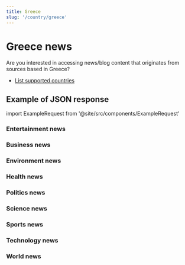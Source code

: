 ```yaml
---
title: Greece
slug: '/country/greece'
---
```


# Greece news

Are you interested in accessing news/blog content that originates from sources based in Greece?

- [List supported countries](/get-articles/countries)

## Example of JSON response

import ExampleRequest from '@site/src/components/ExampleRequest'

### Entertainment news
<ExampleRequest url="https://api.apitube.io/v1/news/articles?limit=2&category=news/Arts_and_Entertainment&country=gr"></ExampleRequest>

### Business news
<ExampleRequest url="https://api.apitube.io/v1/news/articles?limit=2&category=news/Business&country=gr"></ExampleRequest>

### Environment news
<ExampleRequest url="https://api.apitube.io/v1/news/articles?limit=2&category=news/Environment&country=gr"></ExampleRequest>

### Health news
<ExampleRequest url="https://api.apitube.io/v1/news/articles?limit=2&category=news/Health&country=gr"></ExampleRequest>

### Politics news
<ExampleRequest url="https://api.apitube.io/v1/news/articles?limit=2&category=news/Politics&country=gr"></ExampleRequest>

### Science news
<ExampleRequest url="https://api.apitube.io/v1/news/articles?limit=2&category=news/Science&country=gr"></ExampleRequest>

### Sports news
<ExampleRequest url="https://api.apitube.io/v1/news/articles?limit=2&category=news/Sports&country=gr"></ExampleRequest>

### Technology news
<ExampleRequest url="https://api.apitube.io/v1/news/articles?limit=2&category=news/Technology&country=gr"></ExampleRequest>

### World news
<ExampleRequest url="https://api.apitube.io/v1/news/articles?limit=2&category=news/World&country=gr"></ExampleRequest>
